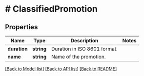 # # ClassifiedPromotion

## Properties

Name | Type | Description | Notes
------------ | ------------- | ------------- | -------------
**duration** | **string** | Duration in ISO 8601 format. |
**name** | **string** | Name of the promotion. |

[[Back to Model list]](../../README.md#models) [[Back to API list]](../../README.md#endpoints) [[Back to README]](../../README.md)
